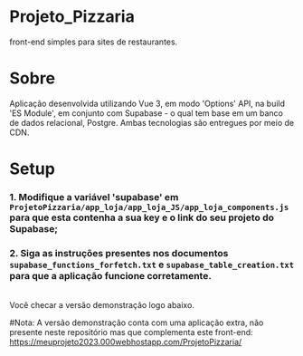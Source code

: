 # Projeto_Pizzaria
front-end simples para sites de restaurantes.
# Sobre
Aplicação desenvolvida utilizando Vue 3, em modo 'Options' API, na build  'ES Module', em conjunto com Supabase - o qual tem base em um banco de dados relacional, Postgre. 
Ambas tecnologias são entregues por meio de CDN.

# Setup
### 1. Modifique a variável 'supabase' em ```ProjetoPizzaria/app_loja/app_loja_JS/app_loja_components.js``` para que esta contenha a sua key e o link do seu projeto do Supabase;
### 2. Siga as instruções presentes nos documentos ```supabase_functions_forfetch.txt``` e  ```supabase_table_creation.txt``` para que a aplicação funcione corretamente.
<br/>
Você checar a versão demonstração logo abaixo.


#Nota: 
A versão demonstração conta com uma aplicação extra, não presente neste repositório mas que complementa este front-end: <br/>
https://meuprojeto2023.000webhostapp.com/ProjetoPizzaria/
